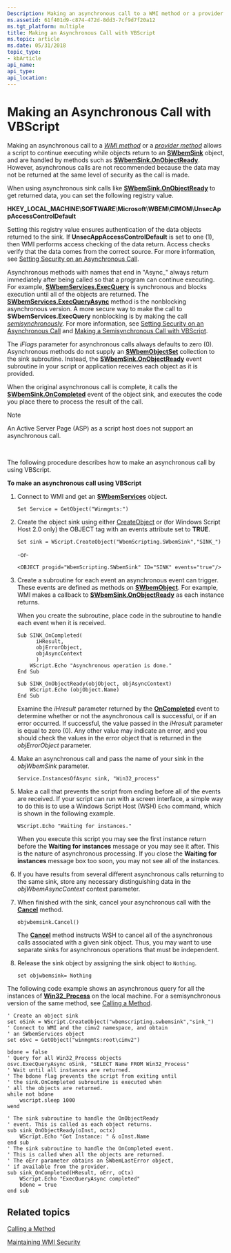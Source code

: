 ```yaml
---
Description: Making an asynchronous call to a WMI method or a provider method allows a script to continue executing while objects return to an SWbemSink object, and are handled by methods such as SWbemSink.OnObjectReady.
ms.assetid: 61f401d9-c874-472d-8dd3-7cf9d7f20a12
ms.tgt_platform: multiple
title: Making an Asynchronous Call with VBScript
ms.topic: article
ms.date: 05/31/2018
topic_type: 
- kbArticle
api_name: 
api_type: 
api_location: 
---
```


# Making an Asynchronous Call with VBScript

Making an asynchronous call to a [*WMI method*](gloss-w.md) or a [*provider method*](gloss-p.md) allows a script to continue executing while objects return to an [**SWbemSink**](swbemsink.md) object, and are handled by methods such as [**SWbemSink.OnObjectReady**](swbemsink-onobjectready.md). However, asynchronous calls are not recommended because the data may not be returned at the same level of security as the call is made.

When using asynchronous sink calls like [**SWbemSink.OnObjectReady**](swbemsink-onobjectready.md) to get returned data, you can set the following registry value.

**HKEY\_LOCAL\_MACHINE**\\**SOFTWARE**\\**Microsoft**\\**WBEM**\\**CIMOM**\\**UnsecAppAccessControlDefault**

Setting this registry value ensures authentication of the data objects returned to the sink. If **UnsecAppAccessControlDefault** is set to one (1), then WMI performs access checking of the data return. Access checks verify that the data comes from the correct source. For more information, see [Setting Security on an Asynchronous Call](setting-security-on-an-asynchronous-call.md).

Asynchronous methods with names that end in "Async\_" always return immediately after being called so that a program can continue executing. For example, [**SWbemServices.ExecQuery**](swbemservices-execquery.md) is synchronous and blocks execution until all of the objects are returned. The [**SWbemServices.ExecQueryAsync**](swbemservices-execqueryasync.md) method is the nonblocking asynchronous version. A more secure way to make the call to **SWbemServices.ExecQuery** nonblocking is by making the call [*semisynchronously*](gloss-s.md). For more information, see [Setting Security on an Asynchronous Call](setting-security-on-an-asynchronous-call.md) and [Making a Semisynchronous Call with VBScript](making-a-semisynchronous-call-with-vbscript.md).

The *iFlags* parameter for asynchronous calls always defaults to zero (0). Asynchronous methods do not supply an [**SWbemObjectSet**](swbemobjectset.md) collection to the sink subroutine. Instead, the [**SWbemSink.OnObjectReady**](swbemsink-onobjectready.md) event subroutine in your script or application receives each object as it is provided.

When the original asynchronous call is complete, it calls the [**SWbemSink.OnCompleted**](swbemsink-oncompleted.md) event of the object sink, and executes the code you place there to process the result of the call.

> [!Note]  
> An Active Server Page (ASP) as a script host does not support an asynchronous call.

 

The following procedure describes how to make an asynchronous call by using VBScript.

**To make an asynchronous call using VBScript**

1.  Connect to WMI and get an [**SWbemServices**](swbemservices.md) object.

    ```VB
    Set Service = GetObject("Winmgmts:")
    ```

    

2.  Create the object sink using either [CreateObject](/previous-versions//xzysf6hc(v=vs.85)) or (for Windows Script Host 2.0 only) the OBJECT tag with an events attribute set to **TRUE**.

    ```VB
    Set sink = WScript.CreateObject("WbemScripting.SWbemSink","SINK_")
    ```

    

    -or-

    ```VB
    <OBJECT progid="WbemScripting.SWbemSink" ID="SINK" events="true"/>
    ```

    

3.  Create a subroutine for each event an asynchronous event can trigger. These events are defined as methods on [**SWbemObject**](swbemobject.md). For example, WMI makes a callback to [**SWbemSink.OnObjectReady**](swbemsink-onobjectready.md) as each instance returns.

    When you create the subroutine, place code in the subroutine to handle each event when it is received.

    ```VB
    Sub SINK_OnCompleted(
          iHResult, 
          objErrorObject, 
          objAsyncContext
          )
        WScript.Echo "Asynchronous operation is done."
    End Sub

    Sub SINK_OnObjectReady(objObject, objAsyncContext)
        WScript.Echo (objObject.Name)
    End Sub
    ```

    

    Examine the *iHresult* parameter returned by the [**OnCompleted**](swbemsink-oncompleted.md) event to determine whether or not the asynchronous call is successful, or if an error occurred. If successful, the value passed in the *iHresult* parameter is equal to zero (0). Any other value may indicate an error, and you should check the values in the error object that is returned in the *objErrorObject* parameter.

4.  Make an asynchronous call and pass the name of your sink in the *objWbemSink* parameter.

    ```VB
    Service.InstancesOfAsync sink, "Win32_process"
    ```

    

5.  Make a call that prevents the script from ending before all of the events are received. If your script can run with a screen interface, a simple way to do this is to use a Windows Script Host (WSH) `Echo` command, which is shown in the following example.

    ```VB
    WScript.Echo "Waiting for instances."
    ```

    

    When you execute this script you may see the first instance return before the **Waiting for instances** message or you may see it after. This is the nature of asynchronous processing. If you close the **Waiting for instances** message box too soon, you may not see all of the instances.

6.  If you have results from several different asynchronous calls returning to the same sink, store any necessary distinguishing data in the *objWbemAsyncContext* context parameter.

7.  When finished with the sink, cancel your asynchronous call with the [**Cancel**](swbemsink-cancel.md) method.

    ```VB
    objwbemsink.Cancel()
    ```

    

    The [**Cancel**](swbemsink-cancel.md) method instructs WSH to cancel all of the asynchronous calls associated with a given sink object. Thus, you may want to use separate sinks for asynchronous operations that must be independent.

8.  Release the sink object by assigning the sink object to `Nothing`.

    ```VB
    set objwbemsink= Nothing
    ```

    

The following code example shows an asynchronous query for all the instances of [**Win32\_Process**](/windows/desktop/CIMWin32Prov/win32-process) on the local machine. For a semisynchronous version of the same method, see [Calling a Method](calling-a-method.md).


```VB
' Create an object sink
set oSink = WScript.CreateObject("wbemscripting.swbemsink","sink_")
' Connect to WMI and the cimv2 namespace, and obtain
' an SWbemServices object
set oSvc = GetObject("winmgmts:root\cimv2")

bdone = false
' Query for all Win32_Process objects
osvc.ExecQueryAsync oSink, "SELECT Name FROM Win32_Process"
' Wait until all instances are returned. 
' The bdone flag prevents the script from exiting until
' the sink.OnCompleted subroutine is executed when
' all the objects are returned.
while not bdone    
    wscript.sleep 1000
wend

' The sink subroutine to handle the OnObjectReady 
' event. This is called as each object returns.
sub sink_OnObjectReady(oInst, octx)
    WScript.Echo "Got Instance: " & oInst.Name
end sub
' The sink subroutine to handle the OnCompleted event.
' This is called when all the objects are returned. 
' The oErr parameter obtains an SWbemLastError object,
' if available from the provider.
sub sink_OnCompleted(HResult, oErr, oCtx)
    WScript.Echo "ExecQueryAsync completed"
    bdone = true
end sub
```



## Related topics

<dl> <dt>

[Calling a Method](calling-a-method.md)
</dt> <dt>

[Maintaining WMI Security](maintaining-wmi-security.md)
</dt> </dl>

 

 